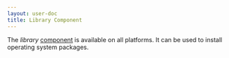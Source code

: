 ```yaml
---
layout: user-doc
title: Library Component
---
```



The _library_ [component](./components.html) is available on all platforms. It
can be used to install operating system packages.